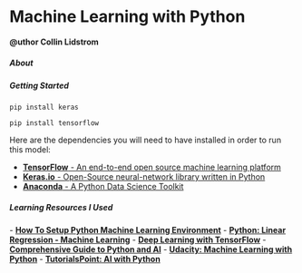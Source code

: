 # Machine Learning with Python
**@uthor Collin Lidstrom**

<h5>About</h5>

<h5>Getting Started</h5>

```shell
pip install keras

pip install tensorflow
```

<a>Here are the dependencies you will need to have installed in order to run this model: </a>
- <a href="https://www.tensorflow.org/"><strong>TensorFlow</strong> - An end-to-end open source machine learning platform</a>
- <a href="https://keras.io/"><strong>Keras.io</strong> - Open-Source neural-network library written in Python</a>
- <a href="https://www.anaconda.com/open-source"><strong>Anaconda</strong> - A Python Data Science Toolkit</a>

<h5>Learning Resources I Used</h5>
- <a href="https://www.youtube.com/watch?v=45ryDIPHdGg"><strong>How To Setup Python Machine Learning Environment</strong></a>
- <a href="https://www.youtube.com/watch?v=45ryDIPHdGg"><strong>Python: Linear Regression - Machine Learning</strong></a>
- <a href="https://www.edureka.co/blog/tensorflow-tutorial/"><strong>Deep Learning with TensorFlow</strong></a>
- <a href="https://www.edureka.co/blog/artificial-intelligence-with-python/#Why%20Is%20Python%20Best%20For%20AI"><strong>Comprehensive Guide to Python and AI</strong></a>
- <a href="https://www.udacity.com/course/ai-programming-python-nanodegree--nd089"><strong>Udacity: Machine Learning with Python</strong></a>
- <a href="https://www.tutorialspoint.com/artificial_intelligence_with_python/index.htm"><strong>TutorialsPoint: AI with Python</strong></a>

